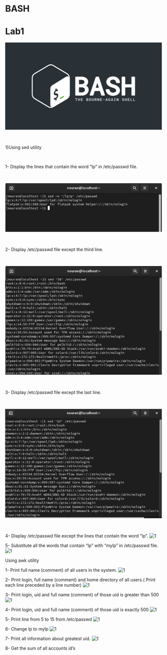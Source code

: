 # BASH 
# Lab1
![1](https://github.com/NooranTarek/Bash/blob/main/lab1/full_colored_light.jpg?raw=true)

<html></br></html>

1)Using sed utility
<html></br></html>

1- Display the lines that contain the word “lp” in /etc/passwd file.
<html></br></html>

![1](https://github.com/NooranTarek/Bash/blob/main/lab1/lab1_q1.png?raw=true)
<html></br></html>

2- Display /etc/passwd file except the third line.
<html></br></html>

![1](https://github.com/NooranTarek/Bash/blob/main/lab1/lab1_q2.png?raw=true)

<html></br></html>

3- Display /etc/passwd file except the last line.
<html></br></html>

![1](https://github.com/NooranTarek/Bash/blob/main/lab1/lab1_q3.png?raw=true)

<html></br></html>

4- Display /etc/passwd file except the lines that contain the word “lp”.
![1]()

5- Substitute all the words that contain “lp” with “mylp” in /etc/passwd file.
![1]()



Using awk utility

1- Print full name (comment) of all users in the system.
![1]()

2- Print login, full name (comment) and home directory of all users.( Print each line preceded
by a line number)
![1]()

3- Print login, uid and full name (comment) of those uid is greater than 500
![1]()

4- Print login, uid and full name (comment) of those uid is exactly 500
![1]()

5- Print line from 5 to 15 from /etc/passwd
![1]()

6- Change lp to mylp
![1]()

7- Print all information about greatest uid.
![1]()

8- Get the sum of all accounts id’s
